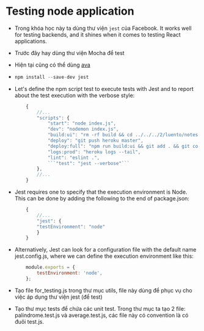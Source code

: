 # Testing node application
 * Trong khóa học này ta dùng thư viện ```jest``` của Facebook.  It works well for testing backends, and it shines when it comes to testing React applications.

 * Trước đây hay dùng thư viện Mocha để test
 * Hiện tại cũng có thể dùng [ava](https://github.com/avajs/ava)

 *  ```js
    npm install --save-dev jest
    ```

 * Let's define the npm script test to execute tests with Jest and to report about the test execution with the verbose style:
    ```js
        {
            //...
            "scripts": {
                "start": "node index.js",
                "dev": "nodemon index.js",
                "build:ui": "rm -rf build && cd ../../../2/luento/notes && npm run build && cp -r build ../../../3/luento/notes-backend",
                "deploy": "git push heroku master",
                "deploy:full": "npm run build:ui && git add . && git commit -m uibuild && git push && npm run deploy",
                "logs:prod": "heroku logs --tail",
                "lint": "eslint .",
                ```"test": "jest --verbose"```
            },
            //...
        }
    ```

* Jest requires one to specify that the execution environment is Node. This can be done by adding the following to the end of package.json:
    ```js
        {
            //...
            "jest": {
            "testEnvironment": "node"
            }
        }
    ```

* Alternatively, Jest can look for a configuration file with the default name jest.config.js, where we can define the execution environment like this:
    ```js
        module.exports = {
            testEnvironment: 'node',
        };
    ```

* Tạo file for_testing.js trong thư mục utils, file này dùng để phục vụ cho việc áp dụng thư viện jest (để test)
* Tạo thư mục tests để chứa các unit test. Trong thư mục ta tạo 2 file: palindrome.test.js và average.test.js, các file này có convention là có đuôi test.js.


